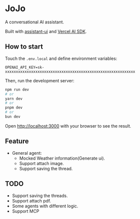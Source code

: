 # JoJo
A conversational AI assistant.

Built with [assistant-ui](https://github.com/Yonom/assistant-ui) and [Vercel AI SDK](https://ai-sdk.dev/docs/introduction).


## How to start
Touch the `.env.local` and define environment variables:
```
OPENAI_API_KEY=sk-xxxxxxxxxxxxxxxxxxxxxxxxxxxxxxxxxxxxxxxxxxxxxxxxxxxxxxxxxxxx
```

Then, run the development server:

```bash
npm run dev
# or
yarn dev
# or
pnpm dev
# or
bun dev
```

Open [http://localhost:3000](http://localhost:3000) with your browser to see the result.

## Feature
* General agent:
  * Mocked Weather information(Generate ui).
  * Support attach image.
  * Support saving the thread.

## TODO
- Support saving the threads.
- Support attach pdf.
- Some agents with different logic.
- Support MCP

